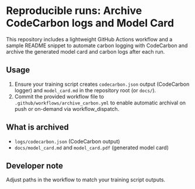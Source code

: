# Reproducible runs: Archive CodeCarbon logs and Model Card

This repository includes a lightweight GitHub Actions workflow and a sample README snippet to automate carbon logging with CodeCarbon and archive the generated model card and carbon logs after each run.

## Usage
1. Ensure your training script creates `codecarbon.json` output (CodeCarbon logger) and `model_card.md` in the repository root (or `docs/`).
2. Commit the provided workflow file to `.github/workflows/archive_carbon.yml` to enable automatic archival on push or on-demand via workflow_dispatch.

## What is archived
- `logs/codecarbon.json` (CodeCarbon output)
- `docs/model_card.md` and `model_card.pdf` (generated model card)

## Developer note
Adjust paths in the workflow to match your training script outputs.
